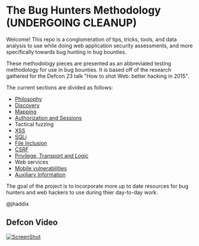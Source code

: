 # The Bug Hunters Methodology (UNDERGOING CLEANUP)

Welcome! This repo is a conglomeration of tips, tricks, tools, and data analysis to use while doing web application security assessments, and more specifically towards bug hunting in bug bounties.

These methodology pieces are presented as an abbreviated testing methodology for use in bug bounties. It is based off of the research gathered for the Defcon 23 talk "How to shot Web: better hacking in 2015". 

The current sections are divided as follows:

* [Philosophy](/1_Philosophy.markdown)
* [Discovery](/2_Discovery.markdown)
* [Mapping](/3_Mapping.markdown)
* [Authorization and Sessions](/4_Authorization_and_Session.markdown)
* Tactical fuzzing
* [XSS](/5_XSS.markdown)
* [SQLi](/6_SQLi.markdown)
* [File Inclusion](/7_File_Upload.markdown)
* [CSRF](/8_CSRF.markdown)
* [Privilege, Transport and Logic](/9_Privledge_Logic_Transport.markdown)
* Web services
* [Mobile vulnerabilities](/10_Mobile.markdown)
* [Auxiliary Information](/11_Auxiliary_Info.markdown)

The goal of the project is to incorporate more up to date resources for bug hunters and web hackers to use during thier day-to-day work. 

@jhaddix

## Defcon Video

[![ScreenShot](https://dl.dropboxusercontent.com/u/37776965/2015-10-08_14-57-26.png)](https://drive.google.com/file/d/0B15XPa08CyxhQ1J2T2tOUUJuSFk/view?usp=sharing)
